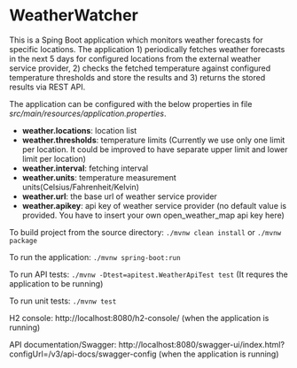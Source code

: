 # WeatherWatcher

This is a Sping Boot application which monitors weather forecasts for specific locations. The application 1) periodically fetches weather forecasts in the next 5 days for configured locations from the external weather service provider, 2) checks the fetched temperature against configured temperature thresholds and store the results and 3) returns the stored results via REST API. 

The application can be configured with the below properties in file *src/main/resources/application.properties*. 
- **weather.locations**: location list
- **weather.thresholds**: temperature limits (Currently we use only one limit per location. It could be improved to have separate upper limit and lower limit per location)  
- **weather.interval**: fetching interval
- **weather.units**: temperature measurement units(Celsius/Fahrenheit/Kelvin) 
- **weather.url**: the base url of weather service provider 
- **weather.apikey**: api key of weather service provider (no default value is provided. You have to insert your own open_weather_map api key here)

To build project from the source directory: `./mvnw clean install` or `./mvnw package`

To run the application: `./mvnw spring-boot:run`

To run API tests: `./mvnw -Dtest=apitest.WeatherApiTest test` (It requres the application to be running)

To run unit tests: `./mvnw test`

H2 console: http://localhost:8080/h2-console/ (when the application is running)

API documentation/Swagger: http://localhost:8080/swagger-ui/index.html?configUrl=/v3/api-docs/swagger-config (when the application is running)  
